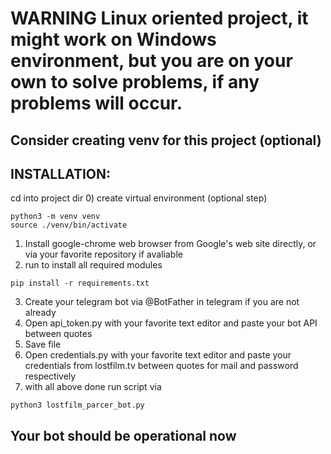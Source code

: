# WARNING Linux oriented project, it might work on Windows environment, but you are on your own to solve problems, if any problems will occur.
## Consider creating venv for this project (optional)
## INSTALLATION:
cd into project dir
0) create virtual environment (optional step)
```
python3 -m venv venv
source ./venv/bin/activate
```
1) Install google-chrome web browser from Google's web site directly, or via your favorite repository if avaliable
2) run to install all required modules
```
pip install -r requirements.txt
```
3) Create your telegram bot via @BotFather in telegram if you are not already
4) Open api_token.py with your favorite text editor and paste your bot API between quotes
5) Save file
6) Open credentials.py with your favorite text editor and paste your credentials from lostfilm.tv between quotes for mail and password respectively
7) with all above done run script via
```
python3 lostfilm_parcer_bot.py
```
## Your bot should be operational now
